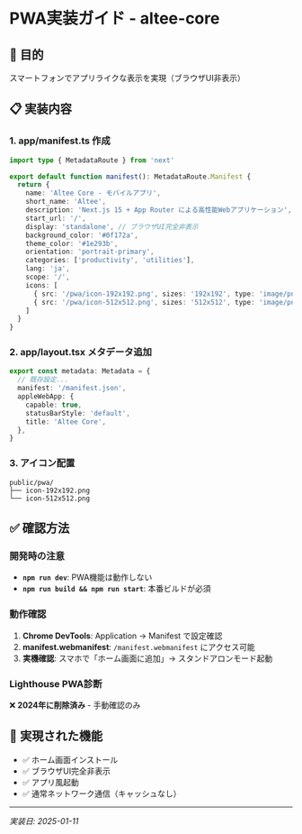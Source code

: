 # PWA実装ガイド - altee-core

## 🎯 目的
スマートフォンでアプリライクな表示を実現（ブラウザUI非表示）

## 📋 実装内容

### 1. app/manifest.ts 作成
```typescript
import type { MetadataRoute } from 'next'

export default function manifest(): MetadataRoute.Manifest {
  return {
    name: 'Altee Core - モバイルアプリ',
    short_name: 'Altee',
    description: 'Next.js 15 + App Router による高性能Webアプリケーション',
    start_url: '/',
    display: 'standalone', // ブラウザUI完全非表示
    background_color: '#0f172a',
    theme_color: '#1e293b',
    orientation: 'portrait-primary',
    categories: ['productivity', 'utilities'],
    lang: 'ja',
    scope: '/',
    icons: [
      { src: '/pwa/icon-192x192.png', sizes: '192x192', type: 'image/png' },
      { src: '/pwa/icon-512x512.png', sizes: '512x512', type: 'image/png' }
    ]
  }
}
```

### 2. app/layout.tsx メタデータ追加
```typescript
export const metadata: Metadata = {
  // 既存設定...
  manifest: '/manifest.json',
  appleWebApp: {
    capable: true,
    statusBarStyle: 'default',
    title: 'Altee Core',
  },
}
```

### 3. アイコン配置
```
public/pwa/
├── icon-192x192.png
└── icon-512x512.png
```

## ✅ 確認方法

### 開発時の注意
- **`npm run dev`**: PWA機能は動作しない
- **`npm run build && npm run start`**: 本番ビルドが必須

### 動作確認
1. **Chrome DevTools**: Application → Manifest で設定確認
2. **manifest.webmanifest**: `/manifest.webmanifest` にアクセス可能
3. **実機確認**: スマホで「ホーム画面に追加」→ スタンドアロンモード起動

### Lighthouse PWA診断
❌ **2024年に削除済み** - 手動確認のみ

## 🎉 実現された機能
- ✅ ホーム画面インストール
- ✅ ブラウザUI完全非表示
- ✅ アプリ風起動
- ✅ 通常ネットワーク通信（キャッシュなし）

---
*実装日: 2025-01-11*